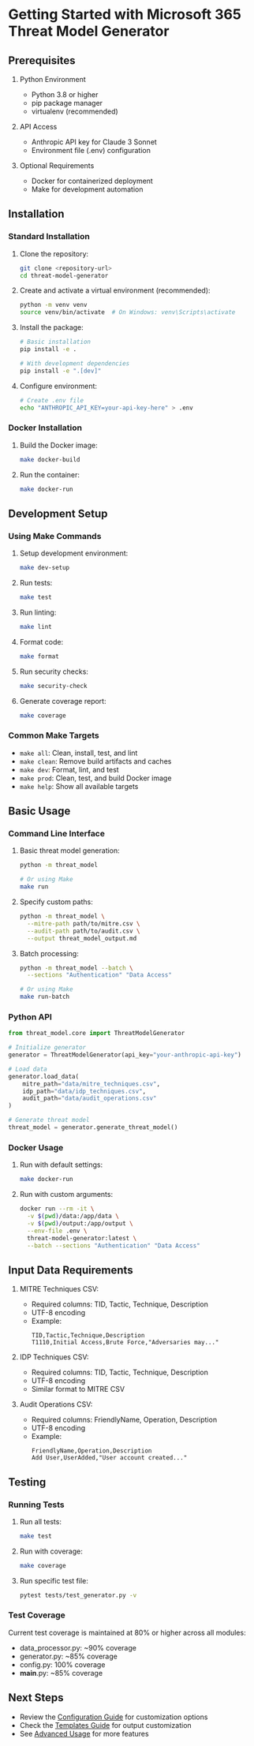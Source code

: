 # Getting Started with Microsoft 365 Threat Model Generator

## Prerequisites

1. Python Environment
   - Python 3.8 or higher
   - pip package manager
   - virtualenv (recommended)

2. API Access
   - Anthropic API key for Claude 3 Sonnet
   - Environment file (.env) configuration

3. Optional Requirements
   - Docker for containerized deployment
   - Make for development automation

## Installation

### Standard Installation

1. Clone the repository:
   ```bash
   git clone <repository-url>
   cd threat-model-generator
   ```

2. Create and activate a virtual environment (recommended):
   ```bash
   python -m venv venv
   source venv/bin/activate  # On Windows: venv\Scripts\activate
   ```

3. Install the package:
   ```bash
   # Basic installation
   pip install -e .

   # With development dependencies
   pip install -e ".[dev]"
   ```

4. Configure environment:
   ```bash
   # Create .env file
   echo "ANTHROPIC_API_KEY=your-api-key-here" > .env
   ```

### Docker Installation

1. Build the Docker image:
   ```bash
   make docker-build
   ```

2. Run the container:
   ```bash
   make docker-run
   ```

## Development Setup

### Using Make Commands

1. Setup development environment:
   ```bash
   make dev-setup
   ```

2. Run tests:
   ```bash
   make test
   ```

3. Run linting:
   ```bash
   make lint
   ```

4. Format code:
   ```bash
   make format
   ```

5. Run security checks:
   ```bash
   make security-check
   ```

6. Generate coverage report:
   ```bash
   make coverage
   ```

### Common Make Targets

- `make all`: Clean, install, test, and lint
- `make clean`: Remove build artifacts and caches
- `make dev`: Format, lint, and test
- `make prod`: Clean, test, and build Docker image
- `make help`: Show all available targets

## Basic Usage

### Command Line Interface

1. Basic threat model generation:
   ```bash
   python -m threat_model

   # Or using Make
   make run
   ```

2. Specify custom paths:
   ```bash
   python -m threat_model \
     --mitre-path path/to/mitre.csv \
     --audit-path path/to/audit.csv \
     --output threat_model_output.md
   ```

3. Batch processing:
   ```bash
   python -m threat_model --batch \
     --sections "Authentication" "Data Access"

   # Or using Make
   make run-batch
   ```

### Python API

```python
from threat_model.core import ThreatModelGenerator

# Initialize generator
generator = ThreatModelGenerator(api_key="your-anthropic-api-key")

# Load data
generator.load_data(
    mitre_path="data/mitre_techniques.csv",
    idp_path="data/idp_techniques.csv",
    audit_path="data/audit_operations.csv"
)

# Generate threat model
threat_model = generator.generate_threat_model()
```

### Docker Usage

1. Run with default settings:
   ```bash
   make docker-run
   ```

2. Run with custom arguments:
   ```bash
   docker run --rm -it \
     -v $(pwd)/data:/app/data \
     -v $(pwd)/output:/app/output \
     --env-file .env \
     threat-model-generator:latest \
     --batch --sections "Authentication" "Data Access"
   ```

## Input Data Requirements

1. MITRE Techniques CSV:
   - Required columns: TID, Tactic, Technique, Description
   - UTF-8 encoding
   - Example:
     ```csv
     TID,Tactic,Technique,Description
     T1110,Initial Access,Brute Force,"Adversaries may..."
     ```

2. IDP Techniques CSV:
   - Required columns: TID, Tactic, Technique, Description
   - UTF-8 encoding
   - Similar format to MITRE CSV

3. Audit Operations CSV:
   - Required columns: FriendlyName, Operation, Description
   - UTF-8 encoding
   - Example:
     ```csv
     FriendlyName,Operation,Description
     Add User,UserAdded,"User account created..."
     ```

## Testing

### Running Tests

1. Run all tests:
   ```bash
   make test
   ```

2. Run with coverage:
   ```bash
   make coverage
   ```

3. Run specific test file:
   ```bash
   pytest tests/test_generator.py -v
   ```

### Test Coverage

Current test coverage is maintained at 80% or higher across all modules:
- data_processor.py: ~90% coverage
- generator.py: ~85% coverage
- config.py: 100% coverage
- __main__.py: ~85% coverage

## Next Steps
- Review the [Configuration Guide](configuration.md) for customization options
- Check the [Templates Guide](templates.md) for output customization
- See [Advanced Usage](advanced_usage.md) for more features